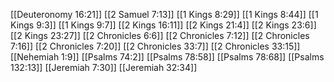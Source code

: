 [[Deuteronomy 16:21]]
[[2 Samuel 7:13]]
[[1 Kings 8:29]]
[[1 Kings 8:44]]
[[1 Kings 9:3]]
[[1 Kings 9:7]]
[[2 Kings 16:11]]
[[2 Kings 21:4]]
[[2 Kings 23:6]]
[[2 Kings 23:27]]
[[2 Chronicles 6:6]]
[[2 Chronicles 7:12]]
[[2 Chronicles 7:16]]
[[2 Chronicles 7:20]]
[[2 Chronicles 33:7]]
[[2 Chronicles 33:15]]
[[Nehemiah 1:9]]
[[Psalms 74:2]]
[[Psalms 78:58]]
[[Psalms 78:68]]
[[Psalms 132:13]]
[[Jeremiah 7:30]]
[[Jeremiah 32:34]]
